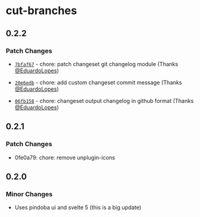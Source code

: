 # cut-branches

## 0.2.2

### Patch Changes

- [`7bfaf67`](https://github.com/EduardoLopes/cut-branches/commit/7bfaf677431c338450f4e2a3a7ad061d4c8b9c8b) - chore: patch changeset git changelog module (Thanks [@EduardoLopes](https://github.com/EduardoLopes))

- [`20e6edb`](https://github.com/EduardoLopes/cut-branches/commit/20e6edb864e75cba102d6ef64a37e5159ba6f3ee) - chore: add custom changeset commit message (Thanks [@EduardoLopes](https://github.com/EduardoLopes))

- [`06fb158`](https://github.com/EduardoLopes/cut-branches/commit/06fb158684efd732a42ca04ae7d4bb3f65d3f7d4) - chore: changeset output changelog in github format (Thanks [@EduardoLopes](https://github.com/EduardoLopes))

## 0.2.1

### Patch Changes

- 0fe0a79: chore: remove unplugin-icons

## 0.2.0

### Minor Changes

- Uses pindoba ui and svelte 5 (this is a big update)
